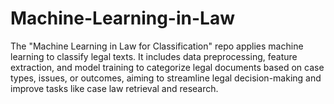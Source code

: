 # Machine-Learning-in-Law
The "Machine Learning in Law for Classification" repo applies machine learning to classify legal texts. It includes data preprocessing, feature extraction, and model training to categorize legal documents based on case types, issues, or outcomes, aiming to streamline legal decision-making and improve tasks like case law retrieval and research.
